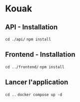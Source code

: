 # Kouak

## API - Installation
`cd ./api/`
`npm install`

## Frontend - Installation
`cd ../frontend/`
`npm install`

## Lancer l'application
`cd ..`
`docker compose up -d`